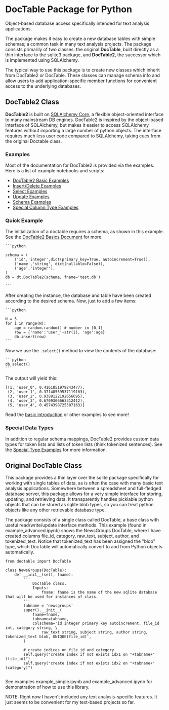 

# DocTable Package for Python

Object-based database access specifically intended for text analysis applications.

The package makes it easy to create a new database tables with simple schemas; a common task in many text analysis projects. The package consists primarily of two classes: the original **DocTable**, built directly as a thin interface to the sqlite3 package, and **DocTable2**, the successor which is implemented using SQLAlchemy.

The typical way to use this package is to create new classes which inherit from DocTable2 or DocTable. These classes can manage schema info and allow users to add application-specific member functions for convenient access to the underlying databases.

## DocTable2 Class

**DocTable2** is built on [SQLAlchemy Core](https://docs.sqlalchemy.org/en/13/core/), a flexible object-oriented interface to many mainstream DB engines. DocTable2 is inspired by the object-based interface of SQLAlchemy, but makes it easier to access SQLAlchemy features without importing a large number of python objects. The interface requires much less user code compared to SQLAlchemy, taking cues from the original Doctable class.

### Examples
Most of the documentation for DocTable2 is provided via the examples. Here is a list of example notebooks and scripts:

- [DocTable2 Basic Examples](examples/markdown/dt2_basics.md)
- [Insert/Delete Examples](examples/markdown/dt2_insert_delete.md)
- [Select Examples](examples/markdown/dt2_select.md)
- [Update Examples](examples/markdown/dt2_update.md)
- [Schema Examples](examples/markdown/dt2_schema.md)
- [Special Column Type Examples](examples/markdown/dt2_specialtypes.md)

### Quick Example

The initialization of a doctable requires a schema, as shown in this example. See the [DocTable2 Basics Document](examples/dt2_basics.ipynb) for more.

    ```python

    schema = (
        ('id','integer',dict(primary_key=True, autoincrement=True)),
        ('name','string', dict(nullable=False)),
        ('age','integer'),
    )
    db = dt.DocTable2(schema, fname='test.db')

    ```
    
After creating the instance, the database and table have been created according to the desired schema. Now, just to add a few items:

    ```python
    
    N = 5
    for i in range(N):
        age = random.random() # number in [0,1]
        row = {'name':'user_'+str(i), 'age':age}
        db.insert(row)
    ```

Now we use the ```.select()``` method to view the contents of the database:

    ```python
    db.select()
    ```
The output will yield this:

```
[(1, 'user_0', 0.4161851979243477),
 (2, 'user_1', 0.37148559537119163),
 (3, 'user_2', 0.9389122192656695),
 (4, 'user_3', 0.6709306663312412),
 (5, 'user_4', 0.4574398725307163)]
```
    
Read the [basic introduction](examples/dt2_basics.ipynb) or other examples to see more!

    
### Special Data Types

In addition to regular schema mappings, DocTable2 provides custom data types for token lists and lists of token lists (think tokenized sentences). See the [Special Type Examples](examples/dt2_specialtypes.ipynb) for more information.



## Original DocTable Class

This package provides a thin layer over the sqlite package specifically for working with single tables of data, as is often the case with many basic text analysis applications. Somewhere between a spreadsheet and full-fledged database server, this package allows for a very simple interface for storing, updating, and retrieving data. It transparently handles picklable python objects that can be stored as sqlite blob types, so you can treat python objects like any other retrievable database type.

The package consists of a single class called DocTable, a base class with useful read/write/update interface methods. This example (found in example_advanced.ipynb) shows the NewsGroups DocTable, where I have created columns file_id, category, raw_text, subject, author, and tokenized_text. Notice that tokenized_text has been assigned the "blob" type, which DocTable will automatically convert to and from Python objects automatically.


```
from doctable import DocTable

class NewsGroups(DocTable):
    def __init__(self, fname):
        '''
            DocTable class.
            Inputs:
                fname: fname is the name of the new sqlite database that will be used for instances of class.
        '''
        tabname = 'newsgroups'
        super().__init__(
            fname=fname, 
            tabname=tabname, 
            colschema='id integer primary key autoincrement, file_id int, category string, \
                raw_text string, subject string, author string, tokenized_text blob, UNIQUE(file_id)',
        )
        
        # create indices on file_id and category
        self.query("create index if not exists idx1 on "+tabname+"(file_id)")
        self.query("create index if not exists idx2 on "+tabname+"(category)")


```

See examples example_simple.ipynb and example_advanced.ipynb for demonstration of how to use this library.


NOTE: Right now I haven't included any text analysis-specific features. It just seems to be convenient for my text-based projects so far.



